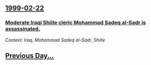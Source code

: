## [1999-02-22](/news/1999/02/22/index.md)

### [ Moderate Iraqi Shiite cleric Mohammad Sadeq al-Sadr is assassinated. ](/news/1999/02/22/moderate-iraqi-shiite-cleric-mohammad-sadeq-al-sadr-is-assassinated.md)
_Context: Iraq, Mohammad Sadeq al-Sadr, Shiite_

## [Previous Day...](/news/1999/02/21/index.md)

